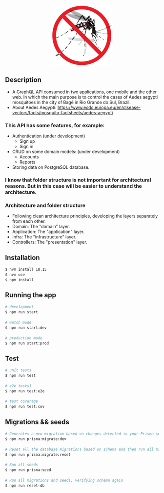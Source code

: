 <p align="center">
 <img src="./aedes-aegypti.png" width="200" alt="Aedes aegypti Logo"/>
</p>

## Description

- A GraphQL API consumed in two applications, one mobile and the other web. In which the main purpose is to control the cases of Aedes aegypti mosquitoes in the city of Bagé in Rio Grande do Sul, Brazil.
- About Aedes Aegypti: https://www.ecdc.europa.eu/en/disease-vectors/facts/mosquito-factsheets/aedes-aegypti

### This API has some features, for example:

- Authentication (under development)
  - Sign up
  - Sign in
- CRUD on some domain models: (under development)
  - Accounts
  - Reports
- Storing data on PostgreSQL database.

### I know that folder structure is not important for architectural reasons. But in this case will be easier to understand the architecture.

### Architecture and folder structure
- Following clean architecture principles, developing the layers separately from each other.
- Domain: The "domain" layer.
- Application: The "application" layer.
- Infra: The "infrastructure" layer.
- Controllers: The "presentation" layer.

## Installation

```bash
$ nvm install 18.15
$ nvm use
$ npm install
```

## Running the app

```bash
# development
$ npm run start

# watch mode
$ npm run start:dev

# production mode
$ npm run start:prod
```

## Test

```bash
# unit tests
$ npm run test

# e2e tests1
$ npm run test:e2e

# test coverage
$ npm run test:cov
```

## Migrations && seeds

```bash
# Generates a new migration based on changes detected in your Prisma schema and applies it to the database
$ npm run prisma:migrate:dev

# Reset all the database migrations based on schema and then run all migrations
$ npm run prisma:migrate:reset

# Run all seeds
$ npm run prisma:seed

# Run all migrations and seeds, verifying schema again
$ npm run reset-db
```
